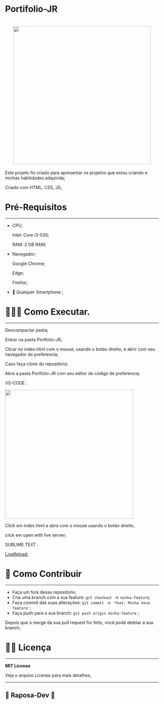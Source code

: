 # Portifolio-JR
<h1 align="center">
    <img src="https://lh3.googleusercontent.com/g1woHhb_xhBdkBmsTOj4vtz-5ZLGjMX9xihcrSP3WnWmuno_CKAhgm5K6H_v-O3q9YxVSdhMYwc77NkYY_aTYjYx9oZH164mPLnfS7slGyc2iykcUdWyD7pYIJKc1VGv4_g6zRlQSt-KMNtHwh6zOODf2l2AL8CJbaFx9I3kvog_E_fOQmqG67ZIxxGQYUDR3TatvagPQlDwrkMQzHxgqk1FpK7r2i_MHckKS4BX4AWdVfh0QHa8_j3vQHsO4WIXVMZiZNBPqCiGqmAq5ZhFpbg7kYZMKNyKtik4yvt3GrOKKrtzW5FxA2IRi5vqpVlsN4ew5qvTcJK7DeL1JYFiWU0WcEgkWW0qHnqOH_UH1bHtSQdCxY7_hG1c0Mbgh3VrWEKHOWUY9snpOFyUg0Hxqf_0lr3jbCRW6QdK3ak42n9YyCnMUg1No-3cKOsq8wzQ1BoZOGrWUzWnA2636waPXS6BXWp3lkQsJMI7IsG-e4zJfVe95xdt1qWyQFf6rZCcIgbL_RElyk9uetnJIsG3ndyqEXXfga8cipMwCFFbGQXmj-5BxlDU1ToHXij97MTaRAzD2wCZtcWxkT30C726wb5kqydjPGXWLDtUOS0u7NmwGGTM-mApts2CFGHGPQf06XqYoy6rtNDkkVGFdRUrMAjY4xX3dYrFCTvF9dL4f4fkObdltdOvi1X8PPcYSvfvaPrfbWi9bzSZK97qz46yRq6J=w1180-h663-no?authuser=0" width="450px">
</h1>

Este projeto foi criado para apresentar os projetos que estou criando e minhas habilidades adquirida;

Criado com HTML, CSS, JS;

# Pré-Requisitos

---

- CPU;
    
    Intel: Core i3-530;
    
    RAM: 2 GB RAM;
    
- Navegador;
    
    Google Chrome;
    
    Edge;
    
    Firefox;
    
- 📱 Qualquer Smartphone ;

# 🧑🏼‍💻 Como Executar.

---

Descompactar pasta;

Entrar na pasta Portfolio-JR;

Clicar no index.html com o mouse, usando o botão direito, e abrir com  seu navegador de preferencia;

Caso faça clone do repositório;

Abra a pasta Portfolio-JR com seu editor de código de preferencia;
<br>

<p>VS-CODE :</p>

<img src="https://lh3.googleusercontent.com/IeHeFaVGJOulh1LvfONbWZnbZFGD0rQUxNxBpGs0hcGzV_Si5wfquCsYwBkSDoK_GajlfhQJZgCVVaKLadr4gJHLsXy5IqpNcL7pr6eOMQi7p8cFwziwDORjzJKTdBMQJoLZo7P757uX8e2GxhHRmstyler5b7kegb49EiXUHkUtO_6yqrSTaGEtD0bmcZtPhUY9WmmpEAh0mc4mkb7iHhuuMUVGpYThBdE7N7Y8b7QfSRnpD6BGG4ZgicKJZ6L0XBmfE0c7_xqZCYT81zrbdqnmFtZ_rsHnHW4QTNCxJ4wjiqtIBep0-zc_-0hyjLLei7KWoBVNvIuVsxmUgU3EQkLh6pwDlAlLKLq0Kw0bLyKXqWGiUHIjhn5h4gj3lV86JQYWUEukHJqEZAz0Zq2Lhei5btT5cT8YKQL2xkGohlOCD6F3eRMqrgOAawWBfm3eq97yd-BV9hvPiBG_68VtWvlV_dknY4qJqbAx9xdii79YidZSQL1mIEN6VmAhCcf0kt3dB_JcxrhmacAOCd4gvWia0a2_LJMZ6ns7V2YYNOv56hpZuHy9HYTgmy8NNHx27Prj3XNEO52FHZs9nuWsCx5NrYcrjMxMm91o1Ny8rHBPJhTI98P9y4Jhp7pKf2oL_XROekbw7fIH5JfGbQ3ukbR7HYDW0-5XGtdtrZ_trwVCCNoN9LC_4GS6n-e72hpqU32OK6jhBgf-FXeo0vL-Jo6k=w1179-h663-no?authuser=0" width="420px">

<p>Click em index.html e abra com o mouse usando o botão direito,

click em open with live server;</p>

<p>SUBLIME TEXT :</p>

[LiveReload](https://packagecontrol.io/packages/LiveReload);

# 👾 Como Contribuir

---

- Faça um fork desse repositório;
- Cria uma branch com a sua feature: `git checkout -b minha-feature`;
- Faça commit das suas alterações: `git commit -m 'feat: Minha nova feature'`;
- Faça push para a sua branch: `git push origin minha-feature` ;

Depois que o merge da sua pull request for feito, você pode deletar a sua branch;

# 🧑‍💻 Licença

---

****MIT License****

Veja o arquivo License para mais detalhes;

---

## 🦊 Raposa-Dev 🦊